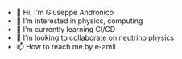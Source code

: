 - 👋 Hi, I’m Giuseppe Andronico
- 👀 I’m interested in physics, computing
- 🌱 I’m currently learning CI/CD
- 💞️ I’m looking to collaborate on neutrino physics
- 📫 How to reach me by e-amil

<!---
gandros-infnct/gandros-infnct is a ✨ special ✨ repository because its `README.md` (this file) appears on your GitHub profile.
You can click the Preview link to take a look at your changes.
--->

